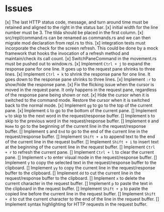 # Issues

[x] The last HTTP status code, message, and turn around time must be retained and aligned to the right in the status bar.
[x] initial width for the line number must be 3. The tilda should be placed in the first column.
[x] src/repl/command.rs can be renamed as commands.rs and we can then migrate mod declaration from repl.rs to this.
[x] integration tests must incorporate the check for the screen refresh. This could be done by a mock framework that hooks the invocation of a refresh method and maintain/check its call count.
[x] SwitchPaneCommand in the movement.rs must be pushed out to window.rs.
[x] Implement `Ctrl + j` to expand the response pane for one line. It goes up to the request pane shrinks to three lines.
[x] Implement `Ctrl + k` to shrink the response pane for one line. It goes down to the response pane shrinks to three lines.
[x] Implement `:r` to show/hide the response pane.
[x] Fix the flicking issue when the cursor is moved in the request pane. It only happens in the request pane, regardless of the response pane being shown or not.
[x] Hide the cursor when it is switched to the command mode. Restore the cursor when it is switched back to the normal mode.
[x] Implement `gg` to go to the top of the current pane.
[x] Implement `G` to go to the bottom of the current pane.
[] Implement `w` to skip to the next word in the request/response buffer.
[] Implement `b` to skip to the previous word in the request/response buffer.
[] Implement `0` and `Home` to go to the beginning of the current line in the request/response buffer.
[] Implement `$` and `End` to go to the end of the current line in the request/response buffer.
[] Implement `Shift + a` to append text to the end of the current line in the request buffer.
[] Implement `Shift + i` to insert text at the beginning of the current line in the request buffer.
[] Implement `Ctrl + r` to refresh the current pane.
[] Implement `Ctrl + l` to clear the current pane.
[] Implement `v` to enter visual mode in the request/response buffer.
[] Implement `y` to copy the selected text in the request/response buffer to the clipboard.
[] Implement `yy` to copy the current line in the request/response buffer to the clipboard.
[] Implement `dd` to cut the current line in the request/response buffer to the clipboard.
[] Implement `x` to delete the current character in the request buffer.
[] Implement `p` to paste the text in the clipboard in the request buffer.
[] Implement `Shift + p` to paste the copied line before the current line in the request buffer.
[] Implement `Shift + d` to cut the current character to the end of the line in the request buffer.
[] Implement syntax highlighting for HTTP requests in the request buffer.
